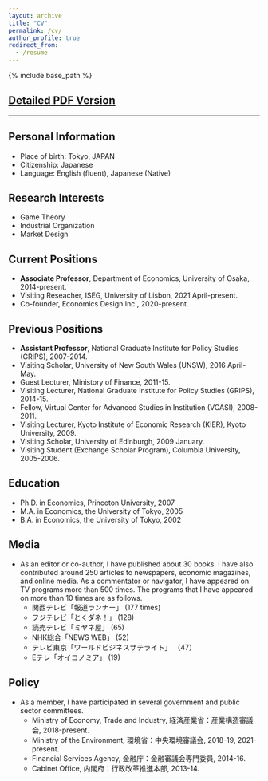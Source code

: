 ```yaml
---
layout: archive
title: "CV"
permalink: /cv/
author_profile: true
redirect_from:
  - /resume
---
```


{% include base_path %}

## [Detailed PDF Version](CV_20201211.pdf)

------

## Personal Information

* Place of birth: Tokyo, JAPAN 
* Citizenship: Japanese
* Language: English (fluent), Japanese (Native) 


## Research Interests

* Game Theory
* Industrial Organization
* Market Design


## Current Positions

* **Associate Professor**, Department of Economics, University of Osaka, 2014-present.
* Visiting Reseacher, ISEG, University of Lisbon, 2021 April-present.
* Co-founder, Economics Design Inc., 2020-present.


## Previous Positions

* **Assistant Professor**, National Graduate Institute for Policy Studies (GRIPS), 2007-2014.
* Visiting Scholar, University of New South Wales (UNSW), 2016 April-May.
* Guest Lecturer, Ministory of Finance, 2011-15.
* Visiting Lecturer, National Graduate Institute for Policy Studies (GRIPS), 2014-15.
* Fellow, Virtual Center for Advanced Studies in Institution (VCASI), 2008-2011.
* Visiting Lecturer, Kyoto Institute of Economic Research (KIER), Kyoto University, 2009.
* Visiting Scholar, University of Edinburgh, 2009 January.
* Visiting Student (Exchange Scholar Program), Columbia University, 2005-2006.


## Education

* Ph.D. in Economics, Princeton University, 2007 
* M.A. in Economics, the University of Tokyo, 2005 
* B.A. in Economics, the University of Tokyo, 2002 


## Media

* As an editor or co-author, I have published about 30 books. I have also contributed around 250 articles to newspapers, economic magazines, and online media. As a commentator or navigator, I have appeared on TV programs more than 500 times. The programs that I have appeared on more than 10 times are as follows.
  * 関西テレビ「報道ランナー」 (177 times)
  * フジテレビ「とくダネ！」 (128)
  * 読売テレビ「ミヤネ屋」 (65)
  * NHK総合「NEWS WEB」 (52) 
  * テレビ東京「ワールドビジネスサテライト」 （47）
  * Eテレ「オイコノミア」 (19)


## Policy 

* As a member, I have participated in several government and public sector committees. 
  * Ministry of Economy, Trade and Industry, 経済産業省：産業構造審議会, 2018-present. 
  * Ministry of the Environment, 環境省：中央環境審議会, 2018-19, 2021-present.
  * Financial Services Agency, 金融庁：金融審議会専門委員, 2014-16. 
  * Cabinet Office, 内閣府：行政改革推進本部, 2013-14. 
